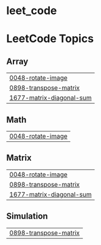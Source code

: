 # leet_code 

<!---LeetCode Topics Start-->
# LeetCode Topics
## Array
|  |
| ------- |
| [0048-rotate-image](https://github.com/SiddharthaArepalli/leet_code-/tree/master/0048-rotate-image) |
| [0898-transpose-matrix](https://github.com/SiddharthaArepalli/leet_code-/tree/master/0898-transpose-matrix) |
| [1677-matrix-diagonal-sum](https://github.com/SiddharthaArepalli/leet_code-/tree/master/1677-matrix-diagonal-sum) |
## Math
|  |
| ------- |
| [0048-rotate-image](https://github.com/SiddharthaArepalli/leet_code-/tree/master/0048-rotate-image) |
## Matrix
|  |
| ------- |
| [0048-rotate-image](https://github.com/SiddharthaArepalli/leet_code-/tree/master/0048-rotate-image) |
| [0898-transpose-matrix](https://github.com/SiddharthaArepalli/leet_code-/tree/master/0898-transpose-matrix) |
| [1677-matrix-diagonal-sum](https://github.com/SiddharthaArepalli/leet_code-/tree/master/1677-matrix-diagonal-sum) |
## Simulation
|  |
| ------- |
| [0898-transpose-matrix](https://github.com/SiddharthaArepalli/leet_code-/tree/master/0898-transpose-matrix) |
<!---LeetCode Topics End-->